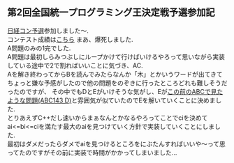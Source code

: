 ## 第2回全国統一プログラミング王決定戦予選参加記
[日経コン予選](https://atcoder.jp/contests/nikkei2019-2-qual)参加しました〜.  
コンテスト成績は[こちら](https://atcoder.jp/users/jj1guj/history/share/nikkei2019-2-qual)
まあ、爆死しました.  
A問題のみの1完でした.  
A問題は最初しらみつぶしにループかけて行けばいけるやろって思いながら実装している途中で2で割ればいいことに気づき、AC.  
Aを解き終わってからBを読んでみたらなんか「木」とかいうワードが出てきてちょっと嫌な予感がしたので他の問題をのぞきに行ったところどれも難しそうだったのですが、
その中でもDとEがいけそうな気がし、Eが[この前のABCで見たような問題(ABC143 D)](https://atcoder.jp/contests/abc143/tasks/abc143_d)と雰囲気が似ていたのでEを解いていくことに決めました.  
とりあえずC++だし速いからまぁなんとかなるやろってことでciを決めてai<=bi<=ciを満たす最大のaiを見つけていく方針で実装していくことにしました.  
最初はダメだったらダメでaiを見つけるところをにぶたんすればいいや〜って思ってたのですがその前に実装で時間がかかってしまいました…
